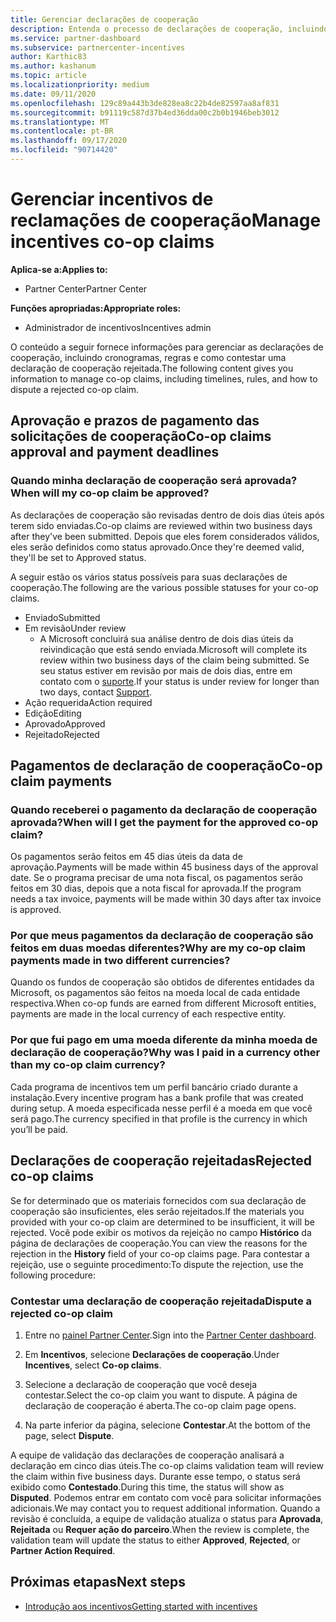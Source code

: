 ```yaml
---
title: Gerenciar declarações de cooperação
description: Entenda o processo de declarações de cooperação, incluindo prazos, problemas de moeda e como contestar uma declaração de cooperação rejeitada.
ms.service: partner-dashboard
ms.subservice: partnercenter-incentives
author: Karthic83
ms.author: kashanum
ms.topic: article
ms.localizationpriority: medium
ms.date: 09/11/2020
ms.openlocfilehash: 129c89a443b3de828ea8c22b4de82597aa8af831
ms.sourcegitcommit: b91119c587d37b4ed36dda00c2b0b1946beb3012
ms.translationtype: MT
ms.contentlocale: pt-BR
ms.lasthandoff: 09/17/2020
ms.locfileid: "90714420"
---
```

# <a name="manage-incentives-co-op-claims"></a><span data-ttu-id="44cd7-103">Gerenciar incentivos de reclamações de cooperação</span><span class="sxs-lookup"><span data-stu-id="44cd7-103">Manage incentives co-op claims</span></span>

<span data-ttu-id="44cd7-104">**Aplica-se a:**</span><span class="sxs-lookup"><span data-stu-id="44cd7-104">**Applies to:**</span></span>

- <span data-ttu-id="44cd7-105">Partner Center</span><span class="sxs-lookup"><span data-stu-id="44cd7-105">Partner Center</span></span>

<span data-ttu-id="44cd7-106">**Funções apropriadas:**</span><span class="sxs-lookup"><span data-stu-id="44cd7-106">**Appropriate roles:**</span></span>

- <span data-ttu-id="44cd7-107">Administrador de incentivos</span><span class="sxs-lookup"><span data-stu-id="44cd7-107">Incentives admin</span></span>

<span data-ttu-id="44cd7-108">O conteúdo a seguir fornece informações para gerenciar as declarações de cooperação, incluindo cronogramas, regras e como contestar uma declaração de cooperação rejeitada.</span><span class="sxs-lookup"><span data-stu-id="44cd7-108">The following content gives you information to manage co-op claims, including timelines, rules, and how to dispute a rejected co-op claim.</span></span>

## <a name="co-op-claims-approval-and-payment-deadlines"></a><span data-ttu-id="44cd7-109">Aprovação e prazos de pagamento das solicitações de cooperação</span><span class="sxs-lookup"><span data-stu-id="44cd7-109">Co-op claims approval and payment deadlines</span></span>

### <a name="when-will-my-co-op-claim-be-approved"></a><span data-ttu-id="44cd7-110">Quando minha declaração de cooperação será aprovada?</span><span class="sxs-lookup"><span data-stu-id="44cd7-110">When will my co-op claim be approved?</span></span>

<span data-ttu-id="44cd7-111">As declarações de cooperação são revisadas dentro de dois dias úteis após terem sido enviadas.</span><span class="sxs-lookup"><span data-stu-id="44cd7-111">Co-op claims are reviewed within two business days after they've been submitted.</span></span> <span data-ttu-id="44cd7-112">Depois que eles forem considerados válidos, eles serão definidos como status aprovado.</span><span class="sxs-lookup"><span data-stu-id="44cd7-112">Once they're deemed valid, they'll be set to Approved status.</span></span>  

<span data-ttu-id="44cd7-113">A seguir estão os vários status possíveis para suas declarações de cooperação.</span><span class="sxs-lookup"><span data-stu-id="44cd7-113">The following are the various possible statuses for your co-op claims.</span></span>

- <span data-ttu-id="44cd7-114">Enviado</span><span class="sxs-lookup"><span data-stu-id="44cd7-114">Submitted</span></span>
- <span data-ttu-id="44cd7-115">Em revisão</span><span class="sxs-lookup"><span data-stu-id="44cd7-115">Under review</span></span>
  - <span data-ttu-id="44cd7-116">A Microsoft concluirá sua análise dentro de dois dias úteis da reivindicação que está sendo enviada.</span><span class="sxs-lookup"><span data-stu-id="44cd7-116">Microsoft will complete its review within two business days of the claim being submitted.</span></span> <span data-ttu-id="44cd7-117">Se seu status estiver em revisão por mais de dois dias, entre em contato com o [suporte](https://partner.microsoft.com/dashboard/support/incentives/servicerequests?category=incentives).</span><span class="sxs-lookup"><span data-stu-id="44cd7-117">If your status is under review for longer than two days, contact [Support](https://partner.microsoft.com/dashboard/support/incentives/servicerequests?category=incentives).</span></span>
- <span data-ttu-id="44cd7-118">Ação requerida</span><span class="sxs-lookup"><span data-stu-id="44cd7-118">Action required</span></span>
- <span data-ttu-id="44cd7-119">Edição</span><span class="sxs-lookup"><span data-stu-id="44cd7-119">Editing</span></span>
- <span data-ttu-id="44cd7-120">Aprovado</span><span class="sxs-lookup"><span data-stu-id="44cd7-120">Approved</span></span>
- <span data-ttu-id="44cd7-121">Rejeitado</span><span class="sxs-lookup"><span data-stu-id="44cd7-121">Rejected</span></span>

## <a name="co-op-claim-payments"></a><span data-ttu-id="44cd7-122">Pagamentos de declaração de cooperação</span><span class="sxs-lookup"><span data-stu-id="44cd7-122">Co-op claim payments</span></span>

### <a name="when-will-i-get-the-payment-for-the-approved-co-op-claim"></a><span data-ttu-id="44cd7-123">Quando receberei o pagamento da declaração de cooperação aprovada?</span><span class="sxs-lookup"><span data-stu-id="44cd7-123">When will I get the payment for the approved co-op claim?</span></span>

<span data-ttu-id="44cd7-124">Os pagamentos serão feitos em 45 dias úteis da data de aprovação.</span><span class="sxs-lookup"><span data-stu-id="44cd7-124">Payments will be made within 45 business days of the approval date.</span></span> <span data-ttu-id="44cd7-125">Se o programa precisar de uma nota fiscal, os pagamentos serão feitos em 30 dias, depois que a nota fiscal for aprovada.</span><span class="sxs-lookup"><span data-stu-id="44cd7-125">If the program needs a tax invoice, payments will be made within 30 days after tax invoice is approved.</span></span>

### <a name="why-are-my-co-op-claim-payments-made-in-two-different-currencies"></a><span data-ttu-id="44cd7-126">Por que meus pagamentos da declaração de cooperação são feitos em duas moedas diferentes?</span><span class="sxs-lookup"><span data-stu-id="44cd7-126">Why are my co-op claim payments made in two different currencies?</span></span>

<span data-ttu-id="44cd7-127">Quando os fundos de cooperação são obtidos de diferentes entidades da Microsoft, os pagamentos são feitos na moeda local de cada entidade respectiva.</span><span class="sxs-lookup"><span data-stu-id="44cd7-127">When co-op funds are earned from different Microsoft entities, payments are made in the local currency of each respective entity.</span></span>  

### <a name="why-was-i-paid-in-a-currency-other-than-my-co-op-claim-currency"></a><span data-ttu-id="44cd7-128">Por que fui pago em uma moeda diferente da minha moeda de declaração de cooperação?</span><span class="sxs-lookup"><span data-stu-id="44cd7-128">Why was I paid in a currency other than my co-op claim currency?</span></span>

<span data-ttu-id="44cd7-129">Cada programa de incentivos tem um perfil bancário criado durante a instalação.</span><span class="sxs-lookup"><span data-stu-id="44cd7-129">Every incentive program has a bank profile that was created during setup.</span></span> <span data-ttu-id="44cd7-130">A moeda especificada nesse perfil é a moeda em que você será pago.</span><span class="sxs-lookup"><span data-stu-id="44cd7-130">The currency specified in that profile is the currency in which you’ll be paid.</span></span>

## <a name="rejected-co-op-claims"></a><span data-ttu-id="44cd7-131">Declarações de cooperação rejeitadas</span><span class="sxs-lookup"><span data-stu-id="44cd7-131">Rejected co-op claims</span></span>

<span data-ttu-id="44cd7-132">Se for determinado que os materiais fornecidos com sua declaração de cooperação são insuficientes, eles serão rejeitados.</span><span class="sxs-lookup"><span data-stu-id="44cd7-132">If the materials you provided with your co-op claim are determined to be insufficient, it will be rejected.</span></span> <span data-ttu-id="44cd7-133">Você pode exibir os motivos da rejeição no campo **Histórico** da página de declarações de cooperação.</span><span class="sxs-lookup"><span data-stu-id="44cd7-133">You can view the reasons for the rejection in the **History** field of your co-op claims page.</span></span> <span data-ttu-id="44cd7-134">Para contestar a rejeição, use o seguinte procedimento:</span><span class="sxs-lookup"><span data-stu-id="44cd7-134">To dispute the rejection, use the following procedure:</span></span>

### <a name="dispute-a-rejected-co-op-claim"></a><span data-ttu-id="44cd7-135">Contestar uma declaração de cooperação rejeitada</span><span class="sxs-lookup"><span data-stu-id="44cd7-135">Dispute a rejected co-op claim</span></span>

1. <span data-ttu-id="44cd7-136">Entre no [painel Partner Center](https://partner.microsoft.com/dashboard/).</span><span class="sxs-lookup"><span data-stu-id="44cd7-136">Sign into the [Partner Center dashboard](https://partner.microsoft.com/dashboard/).</span></span>

2. <span data-ttu-id="44cd7-137">Em **Incentivos**, selecione **Declarações de cooperação**.</span><span class="sxs-lookup"><span data-stu-id="44cd7-137">Under **Incentives**, select **Co-op claims**.</span></span>

3. <span data-ttu-id="44cd7-138">Selecione a declaração de cooperação que você deseja contestar.</span><span class="sxs-lookup"><span data-stu-id="44cd7-138">Select the co-op claim you want to dispute.</span></span> <span data-ttu-id="44cd7-139">A página de declaração de cooperação é aberta.</span><span class="sxs-lookup"><span data-stu-id="44cd7-139">The co-op claim page opens.</span></span>

4. <span data-ttu-id="44cd7-140">Na parte inferior da página, selecione **Contestar**.</span><span class="sxs-lookup"><span data-stu-id="44cd7-140">At the bottom of the page, select **Dispute**.</span></span>

<span data-ttu-id="44cd7-141">A equipe de validação das declarações de cooperação analisará a declaração em cinco dias úteis.</span><span class="sxs-lookup"><span data-stu-id="44cd7-141">The co-op claims validation team will review the claim within five business days.</span></span> <span data-ttu-id="44cd7-142">Durante esse tempo, o status será exibido como **Contestado**.</span><span class="sxs-lookup"><span data-stu-id="44cd7-142">During this time, the status will show as **Disputed**.</span></span> <span data-ttu-id="44cd7-143">Podemos entrar em contato com você para solicitar informações adicionais.</span><span class="sxs-lookup"><span data-stu-id="44cd7-143">We may contact you to request additional information.</span></span> <span data-ttu-id="44cd7-144">Quando a revisão é concluída, a equipe de validação atualiza o status para **Aprovada**, **Rejeitada** ou **Requer ação do parceiro**.</span><span class="sxs-lookup"><span data-stu-id="44cd7-144">When the review is complete, the validation team will update the status to either **Approved**, **Rejected**, or **Partner Action Required**.</span></span>

## <a name="next-steps"></a><span data-ttu-id="44cd7-145">Próximas etapas</span><span class="sxs-lookup"><span data-stu-id="44cd7-145">Next steps</span></span>

- [<span data-ttu-id="44cd7-146">Introdução aos incentivos</span><span class="sxs-lookup"><span data-stu-id="44cd7-146">Getting started with incentives</span></span>](incentives-get-started-intro.md)
